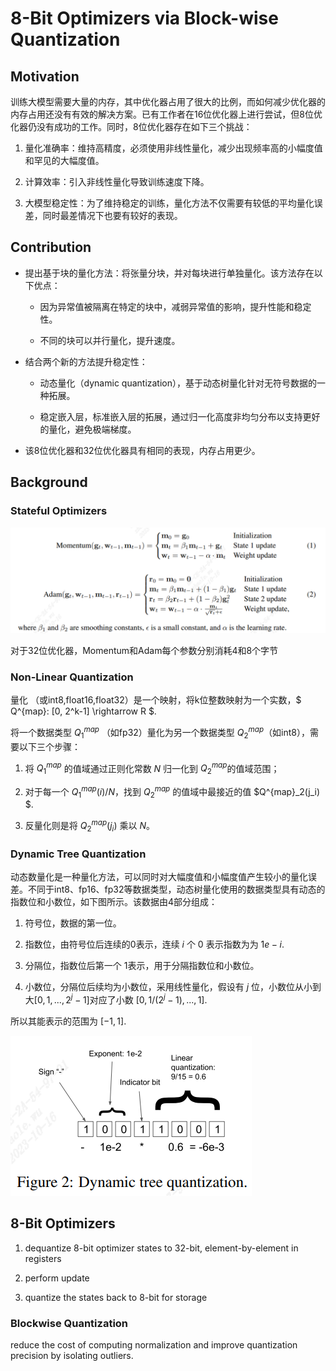 # 8-Bit Optimizers via Block-wise Quantization

## Motivation

训练大模型需要大量的内存，其中优化器占用了很大的比例，而如何减少优化器的内存占用还没有有效的解决方案。已有工作者在16位优化器上进行尝试，但8位优化器仍没有成功的工作。同时，8位优化器存在如下三个挑战：

1. 量化准确率：维持高精度，必须使用非线性量化，减少出现频率高的小幅度值和罕见的大幅度值。

2. 计算效率：引入非线性量化导致训练速度下降。

3. 大模型稳定性：为了维持稳定的训练，量化方法不仅需要有较低的平均量化误差，同时最差情况下也要有较好的表现。

## Contribution

- 提出基于块的量化方法：将张量分块，并对每块进行单独量化。该方法存在以下优点：

  - 因为异常值被隔离在特定的块中，减弱异常值的影响，提升性能和稳定性。

  - 不同的块可以并行量化，提升速度。

- 结合两个新的方法提升稳定性：

  - 动态量化（dynamic quantization），基于动态树量化针对无符号数据的一种拓展。

  - 稳定嵌入层，标准嵌入层的拓展，通过归一化高度非均匀分布以支持更好的量化，避免极端梯度。

- 该8位优化器和32位优化器具有相同的表现，内存占用更少。

## Background

### Stateful Optimizers

![optimizer](./assets/blockwiseQ_optimizer.png)

对于32位优化器，Momentum和Adam每个参数分别消耗4和8个字节

### Non-Linear Quantization

量化 （或int8,float16,float32）是一个映射，将k位整数映射为一个实数，$ Q^{map}: [0, 2^k-1] \rightarrow R $.

将一个数据类型 $Q^{map}_1$ （如fp32）量化为另一个数据类型 $Q^{map}_2$（如int8），需要以下三个步骤：

1. 将 $Q^{map}_1$ 的值域通过正则化常数 $N$ 归一化到 $Q^{map}_2$的值域范围；

2. 对于每一个 $Q^{map}_1(i) / N$，找到 $Q^{map}_2$ 的值域中最接近的值 $Q^{map}_2(j_i) $.

3. 反量化则是将 $Q^{map}_2(j_i)$ 乘以 $N$。

### Dynamic Tree Quantization

动态数量化是一种量化方法，可以同时对大幅度值和小幅度值产生较小的量化误差。不同于int8、fp16、fp32等数据类型，动态树量化使用的数据类型具有动态的指数位和小数位，如下图所示。该数据由4部分组成：

1. 符号位，数据的第一位。

2. 指数位，由符号位后连续的0表示，连续 $i$ 个 $0$ 表示指数为为 $1e-i$.

3. 分隔位，指数位后第一个 $1$表示，用于分隔指数位和小数位。

4. 小数位，分隔位后续均为小数位，采用线性量化，假设有 $j$ 位，小数位从小到大$[0, 1, ..., 2^j-1]$对应了小数 $[0, 1 / (2^j-1), ..., 1]$.

所以其能表示的范围为 $[-1, 1]$.

![dynamic tree quantization](./assets/blockwiseQ_dynamic_tree_q.png)

## 8-Bit Optimizers

1. dequantize 8-bit optimizer states to 32-bit, element-by-element in registers

2. perform update

3. quantize the states back to 8-bit for storage

### Blockwise Quantization

reduce the cost of computing normalization and improve quantization precision by isolating outliers.

